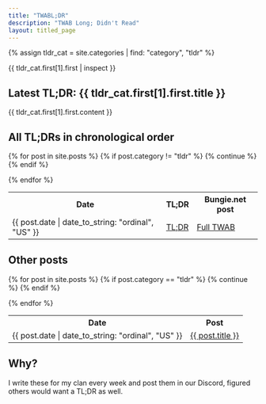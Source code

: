 ```yaml
---
title: "TWABL;DR"
description: "TWAB Long; Didn't Read"
layout: titled_page
---
```


{% assign tldr_cat = site.categories | find: "category", "tldr" %}

{{ tldr_cat.first[1].first | inspect }}

## Latest TL;DR: {{ tldr_cat.first[1].first.title }}

{{ tldr_cat.first[1].first.content }}


## All TL;DRs in chronological order

<table><tr><th>Date</th><th>TL;DR</th><th>Bungie.net post</th></tr>

{% for post in site.posts %}
    {% if post.category != "tldr" %}
        {% continue %}
    {% endif %}
    <tr><td> {{ post.date | date_to_string: "ordinal", "US" }} </td><td> <a href="{{ post.url | relative_url }}">TL;DR</a> </td><td> <a href="{{ post.bungie_url }}">Full TWAB</a> </td></tr>
{% endfor %}

</table>

## Other posts

<table><tr><th>Date</th><th>Post</th></tr>

{% for post in site.posts %}
    {% if post.category == "tldr" %}
        {% continue %}
    {% endif %}
    <tr><td> {{ post.date | date_to_string: "ordinal", "US" }}</td><td><a href="{{ post.url | relative_url }}">{{ post.title }}</a></td></tr>
{% endfor %}
</table>

## Why?

I write these for my clan every week and post them in our Discord, figured others would want a TL;DR as well.